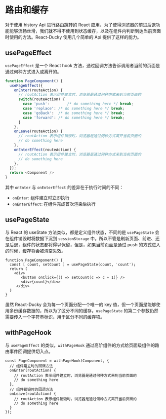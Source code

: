 # 路由和缓存

对于使用 history Api 进行路由跳转的 React 应用，为了使得浏览器的前进后退功能能够流畅丝滑，我们就不得不使用到状态缓存，以及在组件内判断到达当前页面时使用的方法。React-Ducky 使用几个简单的 Api 提供了这样的能力。

## usePageEffect

`usePageEffect` 是一个 React hook 方法，通过回调方法告诉调用者当前的页面是通过何种方式进入或离开的。

```typescript
function PageComponent() {
  usePageEffect({
    onEnter(routeAction) {
      // routAction 表示组件建立时，浏览器是通过何种方式来到当前页面的
      switch(routeAction) {
        case 'push': 		/* do something here */ break;
        case 'replace': /* do something here */ break;
        case 'goBack':  /* do something here */ break;
        case 'forward': /* do something here */ break;
      }
    },
    onLeave(routeAction) {
      // routAction 表示组件销毁时，浏览器是通过何种方式离开当前页面的
      // do something here
    },
    onEnterEffect(routeAction) {
      // routAction 表示组件建立时，浏览器是通过何种方式来到当前页面的
      // do something here
    },
  });
  return <Component />
}
```
其中 `onEnter` 与 `onEnterEffect` 的差异在于执行时间的不同：

- `onEnter`: 组件建立时立即执行
- `onEnterEffect`: 在组件完成首次渲染后执行

## usePageState

与 React 的 useState 方法类似，都是定义组件状态，不同的是 `usePageState` 会在组件销毁时将数据下沉到 `sessionStorage` 中，所以不管是刷新页面、前进、还是后退，组件的状态都将得以保留，但是，如果当前页面是通过 push 的方式进入的时候，缓存将会被清空失效。

```tsx
function PageComponent() {
  const [ count, setCount ] = usePageState(count, 'count');
  return (
    <div>
       <button onClick={() => setCount(c => c + 1)} />
       <div>{count}</div>
     </div>
  )
}
```

虽然 React-Ducky 会为每一个页面分配一个唯一的 key 值，但一个页面是能够使用多份缓存数据的，所以为了区分不同的缓存，`usePageState` 的第二个参数仍然需要传入一个字符串标识，用于区分不同的缓存项。

## withPageHook

与 `usePageEffect` 的类似，`withPageHook` 通过高阶组件的方式给页面级组件的路由事件回调提供切入点。

```tsx
const PageComponent = withPageHook(Component, {
  // 组件建立时的回调方法
  onEnter(routAction) {
    // routAction 表示组件建立时，浏览器是通过何种方式来到当前页面的
    // do something here
  },
  // 组件销毁时的回调方法
  onLeave(routAction) {
    // routAction 表示组件销毁时，浏览器是通过何种方式离开当前页面的
    // do something here
  }
});
```
